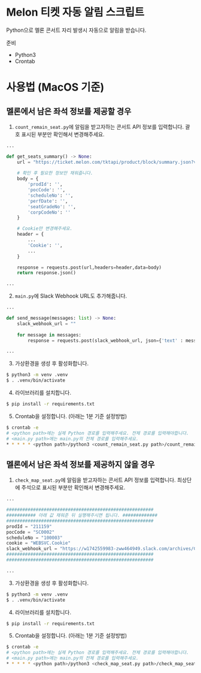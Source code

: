 # Melon 티켓 자동 알림 스크립트

Python으로 멜론 콘서트 자리 발생시 자동으로 알림을 받습니다.

준비
- Python3
- Crontab

# 사용법 (MacOS 기준)
## 멜론에서 남은 좌석 정보를 제공할 경우

1. `count_remain_seat.py`에 알림을 받고자하는 콘서트 API 정보를 입력합니다. 괄호 표시된 부분만 확인해서 변경해주세요.
```python
...

def get_seats_summary() -> None:
    url = "https://ticket.melon.com/tktapi/product/block/summary.json?v=1" 
   
    # 확인 후 필요한 정보만 채워줍니다. 
    body = {
        'prodId': '',
        'pocCode': '',
        'scheduleNo': '',
        'perfDate': '',
        'seatGradeNo': '',
        'corpCodeNo': ''
    }

    # Cookie만 변경해주세요.
    header = {
        ...
        'Cookie': '',
        ...
    }

    response = requests.post(url,headers=header,data=body)
    return response.json()

...
```
2. `main.py`에 Slack Webhook URL도 추가해줍니다.
```python
...

def send_message(messages: list) -> None: 
    slack_webhook_url = ""
    
    for message in messages:
        response = requests.post(slack_webhook_url, json={'text' : message})

...
```
3. 가상환경을 생성 후 활성화합니다.
```sh
$ python3 -m venv .venv
$ . .venv/bin/activate
```

4. 라이브러리를 설치합니다.
```sh
$ pip install -r requirements.txt
```

5. Crontab을 설정합니다. (아래는 1분 기준 설정방법)
```sh
$ crontab -e
# <python path>에는 실제 Python 경로를 입력해주세요. 전체 경로를 입력해야합니다.
# <main.py path>에는 main.py의 전체 경로를 입력해주세요.
* * * * * <python path>/python3 <count_remain_seat.py path>/count_remain_seat.py
```
 
## 멜론에서 남은 좌석 정보를 제공하지 않을 경우

1. `check_map_seat.py`에 알림을 받고자하는 콘서트 API 정보를 입력합니다. 최상단에 주석으로 표시된 부분만 확인해서 변경해주세요.
```python
...

#######################################################
########### 아래 값 채워준 뒤 실행해주시면 됩니다. #############
#######################################################
prodId = "211159"
pocCode = "SC0002"
scheduleNo = "100003"
cookie = "WEBSVC.Cookie"
slack_webhook_url = "https://w1742559983-zww464949.slack.com/archives/C08JQ5HGWH3"
#######################################################
#######################################################

...
```
3. 가상환경을 생성 후 활성화합니다.
```sh
$ python3 -m venv .venv
$ . .venv/bin/activate
```

4. 라이브러리를 설치합니다.
```sh
$ pip install -r requirements.txt
```

5. Crontab을 설정합니다. (아래는 1분 기준 설정방법)
```sh
$ crontab -e
# <python path>에는 실제 Python 경로를 입력해주세요. 전체 경로를 입력해야합니다.
# <main.py path>에는 main.py의 전체 경로를 입력해주세요.
* * * * * <python path>/python3 <check_map_seat.py path>/check_map_seat.py
```
 
